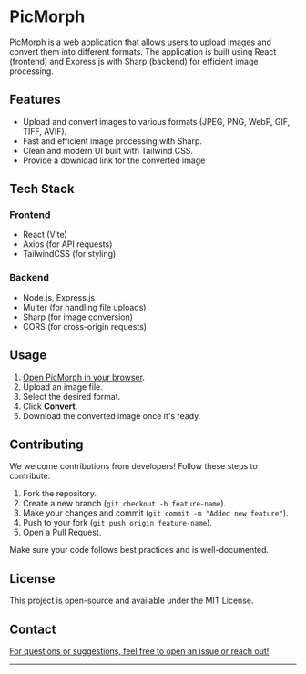 # PicMorph

PicMorph is a web application that allows users to upload images and convert them into different formats. The application is built using React (frontend) and Express.js with Sharp (backend) for efficient image processing.

## Features

- Upload and convert images to various formats (JPEG, PNG, WebP, GIF, TIFF, AVIF).
- Fast and efficient image processing with Sharp.
- Clean and modern UI built with Tailwind CSS.
- Provide a download link for the converted image

## Tech Stack

### Frontend

- React (Vite)
- Axios (for API requests)
- TailwindCSS (for styling)

### Backend

- Node.js, Express.js
- Multer (for handling file uploads)
- Sharp (for image conversion)
- CORS (for cross-origin requests)

## Usage

1. [Open PicMorph in your browser](https://picmorph-five.vercel.app/).
2. Upload an image file.
3. Select the desired format.
4. Click **Convert**.
5. Download the converted image once it's ready.

## Contributing

We welcome contributions from developers! Follow these steps to contribute:

1. Fork the repository.
2. Create a new branch (`git checkout -b feature-name`).
3. Make your changes and commit (`git commit -m "Added new feature"`).
4. Push to your fork (`git push origin feature-name`).
5. Open a Pull Request.

Make sure your code follows best practices and is well-documented.

## License

This project is open-source and available under the MIT License.

## Contact

[For questions or suggestions, feel free to open an issue or reach out!
](danieltesla746@gmail.com)

---
